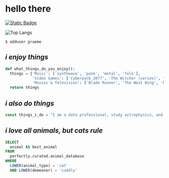 # hello there
[![Static Badge](https://img.shields.io/badge/Open_Science_101-Badged-blue.svg?logo=data%3Aimage%2Fpng%3Bbase64%2CiVBORw0KGgoAAAANSUhEUgAAABwAAAAcCAYAAAByDd%2BUAAAII0lEQVRIx52W%2BVNTWRbH%2BRP8B2bsrpq2arp6ekZFq0ZFbXEHXBAQRNkEUVkUJOxgoqjIJkuERCBBliRCwBgIBIjkZWFJgoSE1bilGZYQyCMJ5GUB6867ccJgi91d%2FvCte997553PPXc557oBANz%2BSD2NQVuqHhy%2Fkpd0gEUIdUdcSo3YPVCa5VlTk38yCdr8GV9%2FBPqOdXNfX9rJH5eueW6z3b66X8cs8zU1lZzFqm%2BfRIvSvPQ3g3bPBez%2FYTXsxI8m8uXdKiH1jPc3ARHKmeLecHebLNZjXsmIBKNICpjsywYqYRIYkjzB3isRq2aACKBGkGQgrItY7U07bJRGuDuQYi%2Fp1yLedPpwDUs4YU5nCn4MGOBdxRUNZO2f2tbuZiORTEE%2FqCtX4SCGXyYCNT4Q2I6KUm34P1bchxbXv34XCGGqnlvjuOOZPm6kvfdFBBhGSLbXg1V23VQ%2F%2BnocWRwbl5lbOtvN10h5%2Bnah0CiUtBs%2BjLUsj%2FYVL6uQLKBGCEApuAmGexLhbOh6uZc9vgpseZqpffUyYxGCRnqLHKoRhamqhWsIe0RDj%2BdS9b605rkQNn%2F2RGyG6S%2BHQ0BobYvev7517lguVXeCWILG5JcbG3l88ztVDQajHZNmYyMDlIWN07sOY1BuCWSCe0t9rVHOaRO15%2Bh9yPWGSzwx2Cgfwt01CIM6HEVY9WfyPvsewGxf6kAQkwxfBnFLCJhQvTC8HmaoPwM%2BvLV%2Fq35GZFEKEpwwhB0MqqozUX9G29RvgSm0apAYEYJ6%2BoWbqKQbX3yH4vX0oPhUAjn%2FOnjFjQO2ldd2RTfBex3Yyrg3JH9xC4UbBQ%2FfKQj0a2jTbgaUxO0B7Tles1RivHYzYGlFmRn6gBFKcZ9vex4vTw43Da8DZfyKRfH94ysumAu449pty6F7Fdoj%2BdXTPtRn4OAdMurpHz4DgaIHx7Sn%2FC6%2B2341e%2FaXnAoM2h0tqJ7em1aIVlRRzBt9SZ4Eg8lXz5fgrnUrJx6PV3LjHMIaP%2BAaFZwOCHSt1c7rROvfzlzVwf6hE35TovtHdRAY7O0zDd%2F99WgY5h53x%2Fq9V6TT%2FgsgHuV4d%2FKSvOM62e1F1XlaU4W%2FfqOBK0IX8KfQ5AXY%2FiMsBSSfPoJCGFLqM1Xsux%2B4bLZHZ839PShhUyDUQLm%2FGQ9ECM9ecV2R1%2FTXgP9OzgPfe0c5o9t%2BLNDQG%2FRPgGehKSH9nBb24TscBn6OSF10wTcDikmHYYu4ibMOybsrfTeN8NHTGtuF4FDws3eY8dTJM1OcgF0AQnpYgRi0gf2uwB0gxNt74UhkguXk6fOgnFJib2LVm74Alp5zSBL36dzEyfsHuivP6lxrB48EbIXtdw2Tb%2BX693UkI3TsEv7T%2F9cG72%2F8BqUV0Jc7EIHZtXbQF%2FT9OMHDJo3cpXXDN0sus9BrDmYXRWfM%2Bjns70jS0ZpZOis6Aub7mODX5gLUqHkJ%2Bp5cMEi50TrocPx51vTb6nStLHKvURHjuTDTRcUmRoTzQmnbsisAmGPHJOkfBcwra6KcI0NwDYmdjDAzzH1KwQ2A76RP54cbbSXkF5sdtveALxeZoxvbMKa4B8ug1RnzWM8WKbzWFQKVjooHhfOJFTQLg9%2FmtC2rr114o6TaoC%2BY3mBeHZemA1ZZ0BrCvih1wyMKVAkJDoQdAiTPw4D0RfinqcAjLnpStjI3p7LM%2FmfY8YNvDOhG2oFiCFmpZbMMN%2B8VTOVSqKCshg72BMdj7LaW%2Bfk59SrxUZFVzIl2RtfPu4JXj5Q1XKDy%2FrnlV92Jzc6DPzb4bL6jIWK1vjgY49dfto7gtQ9Gqpbk2zNLyAazcRLsOh%2F7UT3WCx5QqHpiyWNLCZ2OltBppkGlCD0YmgAmNDKQlF9s7OWTVvGK8XGwMxZ0NkSBxvJAW%2BvjQIxDy7ANCe%2F7OYHv1LSup8WXLTF%2BO62x%2Fjutg12f6hvMrTw%2Ba6mpg4POzarMulmVFgpdGMOWDONgZkqJwueZqaG5Bm6zidfZZIRLMy7NcNZSQuheY16SJ%2BDVXrL%2F%2BqZnfj21wauEVvNymXTlsC09ct9SSabPvKuaa2Q5ADqqY7OMbyb7AdSHt3KnXM80VoPpUWW5Cdq6%2FuPXXwXXfHeukWI8sVbGHYf2vSLps%2FL0Tl1dLeNRzAmB7tas6IMrlQ8vGtcd%2FA96IyffMjHWa2G1NZuK6HQzhMXfzV9%2BxmkwO22hBkuBhJsGzh%2FctpYRdQAkXDxoWdCNSDctwO%2FGW9%2F3sYos1313AGKcF1ZfEmnTyB8Cp3DwkIyxGJF%2B1yTq7TK%2BGkLQ8LQ7ZrHwKapRFDhB0C6PcMKWFLLHFHBgmyMpxMOqHurS4rt3y1evGBPSQoOAcGSFTArD7ieeBpqxbjDczwITQwygUdKBRt0MmGz6fCGVrNeomHaN%2Bhn%2BjgPkYsbHqsJ4e2yABxZ2%2FCfHy8bry6%2F7s9%2FgA93yu5eowa64rWPitGkl55qluTLGIWhKAeWks6Ao84KZU5uJKUS1VpWMuTLS%2F8SqEDw0DHQ9RMnE84a81CA7m5ZtrymKcgibrqyMilPlv4V99ZoIDfELEF9WFbIiY2UuizvIjlpy2trzmgwsJsAD5KVeArT8MCDkkMz00jQQH3QAtNWl23uYqZb%2BwnOzsCB800V4tCnGY4DkI%2BrMPKXvZmWa3o7zzRUPYo0N1GyDmFdg6WguR0cV9Uvd7BRMUhWFcUPcGXg%2B%2Fe6bb94bI%2BbSInOrHvhz2JRwpDo3QI7vwOGnBUGimvxARmN5aCbl7rmtf8bXfwHrFlHLyvUYDQAAAABJRU5ErkJggg%3D%3D)](https://www.credly.com/badges/58532fc2-f3c8-4442-95e8-25ee2507e530/public_url)

![Top Langs](https://github-readme-stats.vercel.app/api/top-langs/?username=g-r-a-e-m-e&size_weight=0.1&layout=compact&theme=synthwave)

```
$ adduser graeme
```
## *i enjoy things*

```py
def what_things_do_you_enjoy():
  things = {'Music': ['synthwave', 'punk', 'metal', 'folk'],
            'Video Games': ['Cyberpunk 2077', 'The Witcher (series)', "Baldur's Gate 3"],
            'Movies & Television': ['Blade Runner', 'The West Wing', 'Parks and Recreation']}
  return things
```

## *i also do things*
```js
const things_i_do = "I am a data professional, study astrophysics, and probably drink too much coffee."
```

## *i love all animals, but cats rule*
```sql
SELECT
  animal AS best_animal
FROM
  perfectly.curated.animal_database
WHERE
  LOWER(animal_type) = 'cat'
  AND LOWER(demeanor) = 'cuddly'
```
